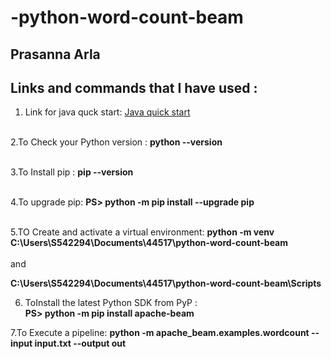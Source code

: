 # -python-word-count-beam
## Prasanna Arla
## Links and commands that I have used :
1. Link for java quck start: [Java quick start](https://beam.apache.org/get-started/quickstart-py/)<br></br>

2.To Check your Python version : **python --version**<br></br>

3.To Install pip : **pip --version**<br></br>

4.To upgrade pip: **PS> python -m pip install --upgrade pip**<br></br>

5.TO Create and activate a virtual environment: **python -m venv C:\Users\S542294\Documents\44517\python-word-count-beam** <br></br>and <br>

**C:\Users\S542294\Documents\44517\python-word-count-beam\Scripts**</br>

6. ToInstall the latest Python SDK from PyP : <br>**PS> python -m pip install apache-beam**</br>

7.To Execute a pipeline: **python -m apache_beam.examples.wordcount --input input.txt --output out**
